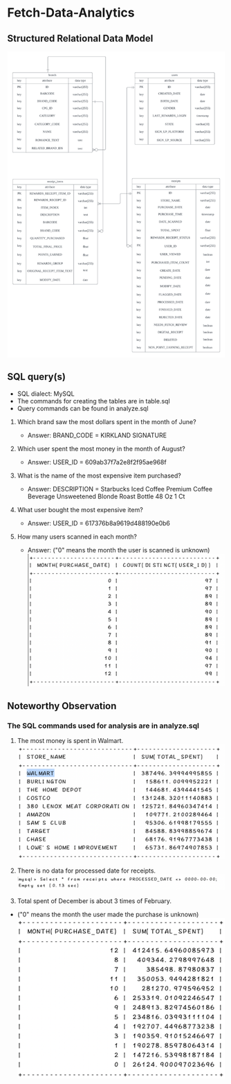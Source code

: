 # Fetch-Data-Analytics
## Structured Relational Data Model
![er_diagram](./er_diagram.png)
## SQL query(s)
- SQL dialect: MySQL
- The commands for creating the tables are in table.sql
- Query commands can be found in analyze.sql
1. Which brand saw the most dollars spent in the month of June?
    - Answer: BRAND_CODE = KIRKLAND SIGNATURE
2. Which user spent the most money in the month of August?
    - Answer: USER_ID = 609ab37f7a2e8f2f95ae968f
3. What is the name of the most expensive item purchased?
    - Answer: DESCRIPTION = Starbucks Iced Coffee Premium Coffee Beverage Unsweetened Blonde Roast Bottle 48 Oz 1 Ct

4. What user bought the most expensive item?
    - Answer: USER_ID = 617376b8a9619d488190e0b6

5. How many users scanned in each month?
    - Answer: ("0" means the month the user is scanned is unknown)
    ![Prob 5](./prob5.png)

## Noteworthy Observation
### The SQL commands used for analysis are in analyze.sql
1. The most money is spent in Walmart.
![Observation1](./ob1.png)

2. There is no data for processed date for receipts.
![Observation2](./ob2.png)

3. Total spent of December is about 3 times of February.
 - ("0" means the month the user made the purchase is unknown)
![Observation3](./ob3.png)


